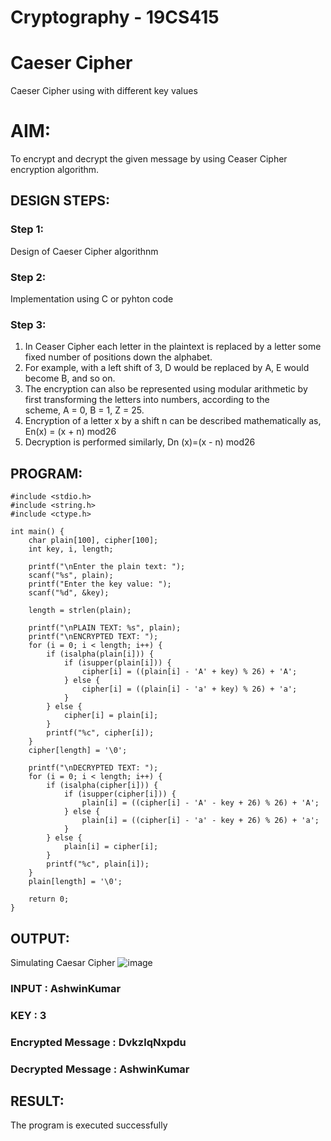 # Cryptography - 19CS415
# Caeser Cipher
Caeser Cipher using with different key values

# AIM:
To encrypt and decrypt the given message by using Ceaser Cipher encryption algorithm.

## DESIGN STEPS:
### Step 1:
Design of Caeser Cipher algorithnm 

### Step 2:
Implementation using C or pyhton code

### Step 3:
1.	In Ceaser Cipher each letter in the plaintext is replaced by a letter some fixed number of positions down the alphabet.
2.	For example, with a left shift of 3, D would be replaced by A, E would become B, and so on.
3.	The encryption can also be represented using modular arithmetic by first transforming the letters into numbers, according to the   
    scheme, A = 0, B = 1, Z = 25.
4.	Encryption of a letter x by a shift n can be described mathematically as,
                       En(x) = (x + n) mod26
5.	Decryption is performed similarly,
                       Dn (x)=(x - n) mod26


## PROGRAM:
```
#include <stdio.h>
#include <string.h>
#include <ctype.h>

int main() {
    char plain[100], cipher[100];
    int key, i, length;

    printf("\nEnter the plain text: ");
    scanf("%s", plain);
    printf("Enter the key value: ");
    scanf("%d", &key);

    length = strlen(plain);

    printf("\nPLAIN TEXT: %s", plain);
    printf("\nENCRYPTED TEXT: ");
    for (i = 0; i < length; i++) {
        if (isalpha(plain[i])) {  
            if (isupper(plain[i])) {
                cipher[i] = ((plain[i] - 'A' + key) % 26) + 'A';  
            } else {
                cipher[i] = ((plain[i] - 'a' + key) % 26) + 'a';  
            }
        } else {
            cipher[i] = plain[i]; 
        }
        printf("%c", cipher[i]);
    }
    cipher[length] = '\0';  

    printf("\nDECRYPTED TEXT: ");
    for (i = 0; i < length; i++) {
        if (isalpha(cipher[i])) {
            if (isupper(cipher[i])) {
                plain[i] = ((cipher[i] - 'A' - key + 26) % 26) + 'A'; 
            } else {
                plain[i] = ((cipher[i] - 'a' - key + 26) % 26) + 'a'; 
            }
        } else {
            plain[i] = cipher[i]; 
        }
        printf("%c", plain[i]);
    }
    plain[length] = '\0'; 

    return 0;
}

```

## OUTPUT:
Simulating Caesar Cipher
![image](https://github.com/user-attachments/assets/739c5943-aa8a-4096-b961-3a36d4a8028f)


### INPUT : AshwinKumar
### KEY : 3
### Encrypted Message : DvkzlqNxpdu
### Decrypted Message : AshwinKumar

## RESULT:
The program is executed successfully
